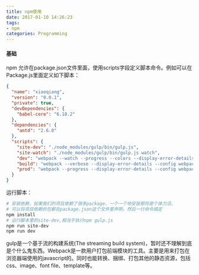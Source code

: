 ```yaml
---
title: npm使用
date: 2017-01-10 14:26:23
tags:
- npm
categories: Programming
---
```


#### 基础

npm 允许在package.json文件里面，使用scripts字段定义脚本命令。例如可以在Package.js里面定义如下脚本：

<!-- more -->

```Json
{
  "name": "xiaoqiang",
  "version": "0.0.1",
  "private": true,
  "devDependencies": {
    "babel-core": "6.18.2"
  },
  "dependencies": {
    "antd": "2.6.0"  
  },
  "scripts": {
    "site-dev": "./node_modules/gulp/bin/gulp.js",
    "site-watch": "./node_modules/gulp/bin/gulp.js watch",
    "dev": "webpack --watch --progress --colors --display-error-details --config webpack/dev.config.js",
    "build": "webpack --verbose --display-error-details --config webpack/dev.config.js && ./node_modules/gulp/bin/gulp.js",
    "prod": "webpack --progress --display-error-details --config webpack/prod.config.js && ./node_modules/gulp/bin/gulp.js"
  }
}
```

运行脚本：

```Bash
# 安装依赖，如果我们的项目依赖了很多package，一个一个地安装那将是个体力活。
# 可以将项目依赖的包都在package.json这个文件里声明，然后一行命令搞定
npm install
# 运行脚本里的site-dev,相当于执行npm gulp.js
npm run site-dev
npm run dev
```

gulp是一个基于流的构建系统(The streaming build system)，暂时还不理解到底是个什么鬼东西。Webpack是一款用户打包前端模块的工具。主要是用来打包在浏览器端使用的javascript的。同时也能转换、捆绑、打包其他的静态资源，包括css、image、font file、template等。
